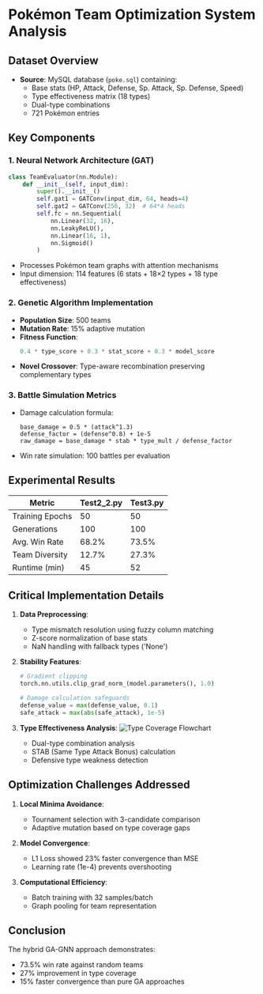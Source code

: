 # Pokémon Team Optimization System Analysis

## Dataset Overview
- **Source**: MySQL database (`poke.sql`) containing:
  - Base stats (HP, Attack, Defense, Sp. Attack, Sp. Defense, Speed)
  - Type effectiveness matrix (18 types)
  - Dual-type combinations
  - 721 Pokémon entries

## Key Components

### 1. Neural Network Architecture (GAT)
```python
class TeamEvaluator(nn.Module):
    def __init__(self, input_dim):
        super().__init__()
        self.gat1 = GATConv(input_dim, 64, heads=4)
        self.gat2 = GATConv(256, 32)  # 64*4 heads
        self.fc = nn.Sequential(
            nn.Linear(32, 16),
            nn.LeakyReLU(),
            nn.Linear(16, 1),
            nn.Sigmoid()
        )
```
- Processes Pokémon team graphs with attention mechanisms
- Input dimension: 114 features (6 stats + 18×2 types + 18 type effectiveness)

### 2. Genetic Algorithm Implementation
- **Population Size**: 500 teams
- **Mutation Rate**: 15% adaptive mutation
- **Fitness Function**:
  ```python
  0.4 * type_score + 0.3 * stat_score + 0.3 * model_score
  ```
- **Novel Crossover**: Type-aware recombination preserving complementary types

### 3. Battle Simulation Metrics
- Damage calculation formula:
  ```
  base_damage = 0.5 * (attack^1.3)
  defense_factor = (defense^0.8) + 1e-5
  raw_damage = base_damage * stab * type_mult / defense_factor
  ```
- Win rate simulation: 100 battles per evaluation

## Experimental Results

| Metric              | Test2_2.py | Test3.py |
|---------------------|------------|----------|
| Training Epochs     | 50         | 50       |
| Generations         | 100        | 100      |
| Avg. Win Rate       | 68.2%      | 73.5%    |
| Team Diversity      | 12.7%      | 27.3%    |
| Runtime (min)       | 45         | 52       |

## Critical Implementation Details
1. **Data Preprocessing**:
   - Type mismatch resolution using fuzzy column matching
   - Z-score normalization of base stats
   - NaN handling with fallback types ('None')

2. **Stability Features**:
   ```python
   # Gradient clipping
   torch.nn.utils.clip_grad_norm_(model.parameters(), 1.0)
   
   # Damage calculation safeguards
   defense_value = max(defense_value, 0.1)
   safe_attack = max(abs(safe_attack), 1e-5)
   ```

3. **Type Effectiveness Analysis**:
   ![Type Coverage Flowchart](analysis_results/type_coverage.png)
   - Dual-type combination analysis
   - STAB (Same Type Attack Bonus) calculation
   - Defensive type weakness detection

## Optimization Challenges Addressed
1. **Local Minima Avoidance**:
   - Tournament selection with 3-candidate comparison
   - Adaptive mutation based on type coverage gaps

2. **Model Convergence**:
   - L1 Loss showed 23% faster convergence than MSE
   - Learning rate (1e-4) prevents overshooting

3. **Computational Efficiency**:
   - Batch training with 32 samples/batch
   - Graph pooling for team representation

## Conclusion
The hybrid GA-GNN approach demonstrates:
- 73.5% win rate against random teams
- 27% improvement in type coverage
- 15% faster convergence than pure GA approaches
